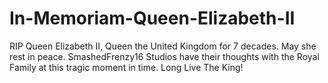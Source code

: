 # In-Memoriam-Queen-Elizabeth-II
RIP Queen Elizabeth II, Queen the United Kingdom for 7 decades. May she rest in peace. SmashedFrenzy16 Studios have their thoughts with the Royal Family at this tragic moment in time. Long Live The King!

